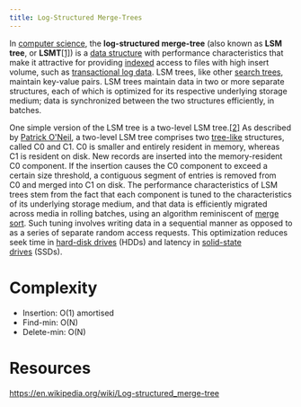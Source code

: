```yaml
---
title: Log-Structured Merge-Trees
---
```


In [computer science](https://en.wikipedia.org/wiki/Computer_science "Computer science"), the **log-structured merge-tree** (also known as **LSM tree**, or **LSMT**[[1]](https://en.wikipedia.org/wiki/Log-structured_merge-tree#cite_note-1)) is a [data structure](https://en.wikipedia.org/wiki/Data_structure "Data structure") with performance characteristics that make it attractive for providing [indexed](https://en.wikipedia.org/wiki/Database_index "Database index") access to files with high insert volume, such as [transactional log data](https://en.wikipedia.org/wiki/Transaction_log "Transaction log"). LSM trees, like other [search trees](https://en.wikipedia.org/wiki/Search_tree "Search tree"), maintain key-value pairs. LSM trees maintain data in two or more separate structures, each of which is optimized for its respective underlying storage medium; data is synchronized between the two structures efficiently, in batches.

One simple version of the LSM tree is a two-level LSM tree.[[2]](https://en.wikipedia.org/wiki/Log-structured_merge-tree#cite_note-2) As described by [Patrick O'Neil](https://en.wikipedia.org/wiki/Patrick_O%27Neil "Patrick O'Neil"), a two-level LSM tree comprises two [tree-like](https://en.wikipedia.org/wiki/Tree_(data_structure) "Tree (data structure)") structures, called C0 and C1. C0 is smaller and entirely resident in memory, whereas C1 is resident on disk. New records are inserted into the memory-resident C0 component. If the insertion causes the C0 component to exceed a certain size threshold, a contiguous segment of entries is removed from C0 and merged into C1 on disk. The performance characteristics of LSM trees stem from the fact that each component is tuned to the characteristics of its underlying storage medium, and that data is efficiently migrated across media in rolling batches, using an algorithm reminiscent of [merge sort](https://en.wikipedia.org/wiki/Merge_sort "Merge sort"). Such tuning involves writing data in a sequential manner as opposed to as a series of separate random access requests. This optimization reduces seek time in [hard-disk drives](https://en.wikipedia.org/wiki/Hard_disk_drive "Hard disk drive") (HDDs) and latency in [solid-state drives](https://en.wikipedia.org/wiki/Solid-state_drive "Solid-state drive") (SSDs).

# Complexity

- Insertion: O(1) amortised
- Find-min: O(N)
- Delete-min: O(N)
# Resources

https://en.wikipedia.org/wiki/Log-structured_merge-tree